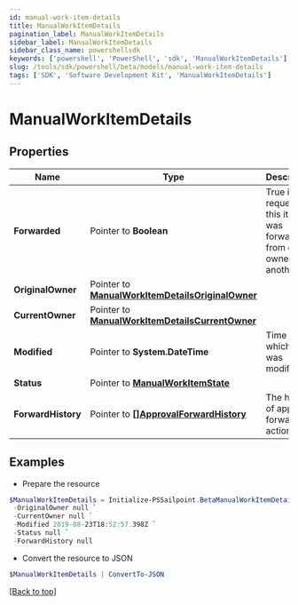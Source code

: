 ```yaml
---
id: manual-work-item-details
title: ManualWorkItemDetails
pagination_label: ManualWorkItemDetails
sidebar_label: ManualWorkItemDetails
sidebar_class_name: powershellsdk
keywords: ['powershell', 'PowerShell', 'sdk', 'ManualWorkItemDetails'] 
slug: /tools/sdk/powershell/beta/models/manual-work-item-details
tags: ['SDK', 'Software Development Kit', 'ManualWorkItemDetails']
---
```



# ManualWorkItemDetails

## Properties

Name | Type | Description | Notes
------------ | ------------- | ------------- | -------------
**Forwarded** |  Pointer to **Boolean** | True if the request for this item was forwarded from one owner to another. | [optional] [default to $false]
**OriginalOwner** |  Pointer to [**ManualWorkItemDetailsOriginalOwner**](manual-work-item-details-original-owner) |  | [optional] 
**CurrentOwner** |  Pointer to [**ManualWorkItemDetailsCurrentOwner**](manual-work-item-details-current-owner) |  | [optional] 
**Modified** |  Pointer to **System.DateTime** | Time at which item was modified. | [optional] 
**Status** |  Pointer to [**ManualWorkItemState**](manual-work-item-state) |  | [optional] 
**ForwardHistory** |  Pointer to [**[]ApprovalForwardHistory**](approval-forward-history) | The history of approval forward action. | [optional] 

## Examples

- Prepare the resource
```powershell
$ManualWorkItemDetails = Initialize-PSSailpoint.BetaManualWorkItemDetails  -Forwarded true `
 -OriginalOwner null `
 -CurrentOwner null `
 -Modified 2019-08-23T18:52:57.398Z `
 -Status null `
 -ForwardHistory null
```

- Convert the resource to JSON
```powershell
$ManualWorkItemDetails | ConvertTo-JSON
```


[[Back to top]](#) 

